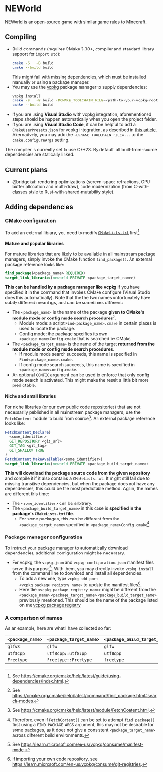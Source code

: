 # NEWorld

NEWorld is an open-source game with similar game rules to Minecraft.

## Compiling

* Build commands (requires CMake 3.30+, compiler and standard library support for `import std`):
  ```sh
  cmake -S . -B build
  cmake --build build
  ```
  This might fail with missing dependencies, which must be installed manually or using a package manager.
* You may use the [vcpkg](https://learn.microsoft.com/en-us/vcpkg/) package manager to supply dependencies:
  ```sh
  vcpkg install
  cmake -S . -B build -DCMAKE_TOOLCHAIN_FILE=<path-to-your-vcpkg-root>/scripts/buildsystems/vcpkg.cmake
  cmake --build build
  ```
* If you are using **Visual Studio** with vcpkg integration, aforementioned steps should be happen automatically when you open the project folder.
* If you are using **Visual Studio Code**, it can be helpful to add a `CMakeUserPresets.json` for vcpkg integration, as described in [this article](https://learn.microsoft.com/en-us/vcpkg/get_started/get-started-vscode). Alternatively, you may add the `-DCMAKE_TOOLCHAIN_FILE=...` to the `cmake.configureArgs` setting.

The compiler is currently set to use C++23. By default, all built-from-source dependencies are statically linked.

## Current plans

* @bridgekat: rendering optimizations (screen-space refractions, GPU buffer allocation and multi-draw), code modernization (from C-with-classes style to Rust-with-shared-mutability style).

## Adding dependencies

### CMake configuration

To add an external library, you need to modify [`CMakeLists.txt`](CMakeLists.txt) first[^1].

#### Mature and popular libraries

For mature libraries that are likely to be available in all mainstream package managers, simply invoke the CMake function `find_package()`. An external package reference looks like:

```cmake
find_package(<package_name> REQUIRED)
target_link_libraries(neworld PRIVATE <package_target_name>)
```

**This can be handled by a package manager like vcpkg** if you have specified it in the command that invokes CMake configure (Visual Studio does this automatically). Note that the the two names unfortunately have subtly different meanings, and can be sometimes different:

* The `<package_name>` is the name of the package **given to CMake's module mode or config mode search procedures**[^2].
  - Module mode: a script `Find<package_name>.cmake` in certain places is used to locate the package.
  - Config mode: the package specifies its own `<package_name>Config.cmake` that is searched by CMake.
* The `<package_target_name>` is the name of the target **returned from the module mode or config mode search procedures**.
  - If module mode search succeeds, this name is specified in `Find<package_name>.cmake`.
  - If config mode search succeeds, this name is specified in `<package_name>Config.cmake`.
* An optional `CONFIG` argument can be used to enforce that only config mode search is activated. This might make the result a little bit more predictable.

#### Niche and small libraries

For niche libraries (or our own public code repositories) that are not necessarily published in all mainstream package managers, use the `FetchContent` module to build from source[^3]. An external package reference looks like:

```cmake
FetchContent_Declare(
  <some_identifier>
  GIT_REPOSITORY <git_url>
  GIT_TAG <git_tag>
  GIT_SHALLOW TRUE
)
FetchContent_MakeAvailable(<some_identifier>)
target_link_libraries(neworld PRIVATE <package_build_target_name>)
```

**This will download the package source code from the given repository** and compile it if it also contains a `CMakeLists.txt`. It might still fail due to missing transitive dependencies, but when the package does not have any dependencies, this could be the most predictable method. Again, the names are different this time:

* The `<some_identifier>` can be arbitrary.
* The `<package_build_target_name>` in this case is **specified in the package's `CMakeLists.txt` file**.
  - For some packages, this can be different from the `<package_target_name>` specified in `<package_name>Config.cmake`[^4].

### Package manager configuration

To instruct your package manager to automatically download dependencies, additional configuration might be necessary.

* For vcpkg, the `vcpkg.json` and `vcpkg-configuration.json` manifest files serve this purpose[^5]. With them, you may directly invoke `vcpkg install` from the command line to download and install all dependencies.
  - To add a new one, type `vcpkg add port <vcpkg_package_registry_name>` to update the manifest files[^6].
  - Here the `<vcpkg_package_registry_name>` might be different from the `<package_name>` `<package_target_name>` `<package_build_target_name>` previously mentioned. This should be the name of the package listed on the [vcpkg package registry](https://vcpkg.io/en/packages).

### A comparison of names

As an example, here are what I have collected so far:

| `<package_name>` | `<package_target_name>` | `<package_build_target_name>` | `<vcpkg_package_registry_name>` |
|------------------|-------------------------|-------------------------------|---------------------------------|
| `glfw3` | `glfw` | `glfw` | `glfw3` |
| `utf8cpp` | `utf8cpp::utf8cpp` | `utf8cpp` | `utfcpp` |
| `Freetype` | `Freetype::Freetype` | `freetype` | `freetype` |





[^1]: See https://cmake.org/cmake/help/latest/guide/using-dependencies/index.html.
[^2]: See https://cmake.org/cmake/help/latest/command/find_package.html#search-modes.
[^3]: See https://cmake.org/cmake/help/latest/module/FetchContent.html.
[^4]: Therefore, even if `FetchContent()` can be set to attempt `find_package()` first using a `FIND_PACKAGE_ARGS` argument, this may not be desirable for some packages, as it does not give a consistent `<package_target_name>` across different build environments.
[^5]: See https://learn.microsoft.com/en-us/vcpkg/consume/manifest-mode.
[^6]: If importing your own code repository, see https://learn.microsoft.com/en-us/vcpkg/consume/git-registries.
